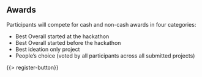 ## <i class="icon fa-trophy"></i> Awards

Participants will compete for cash and non-cash awards in four categories:
* <i class="icon fa-trophy"></i> Best Overall started at the hackathon
* <i class="icon fa-trophy"></i> Best Overall started before the hackathon
* <i class="icon fa-trophy"></i> Best ideation only project
* <i class="icon fa-trophy"></i> People’s choice (voted by all participants across all submitted projects)

{{> register-button}}
